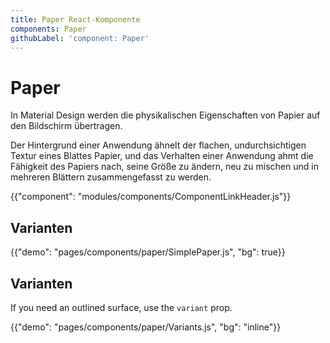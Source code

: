 ```yaml
---
title: Paper React-Komponente
components: Paper
githubLabel: 'component: Paper'
---
```


# Paper

<p class="description">In Material Design werden die physikalischen Eigenschaften von Papier auf den Bildschirm übertragen. </p>

Der Hintergrund einer Anwendung ähnelt der flachen, undurchsichtigen Textur eines Blattes Papier, und das Verhalten einer Anwendung ahmt die Fähigkeit des Papiers nach, seine Größe zu ändern, neu zu mischen und in mehreren Blättern zusammengefasst zu werden.

{{"component": "modules/components/ComponentLinkHeader.js"}}

## Varianten

{{"demo": "pages/components/paper/SimplePaper.js", "bg": true}}

## Varianten

If you need an outlined surface, use the `variant` prop.

{{"demo": "pages/components/paper/Variants.js", "bg": "inline"}}
